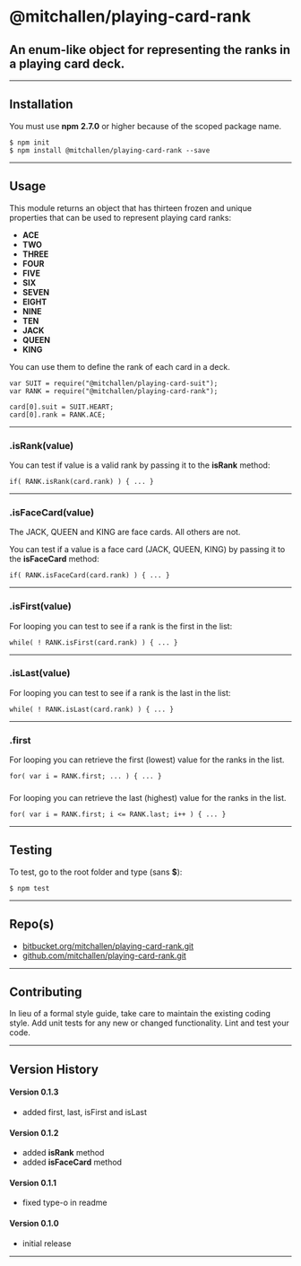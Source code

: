 
@mitchallen/playing-card-rank
==
An enum-like object for representing the ranks in a playing card deck.
--
* * *
## Installation

You must use __npm__ __2.7.0__ or higher because of the scoped package name.

    $ npm init
    $ npm install @mitchallen/playing-card-rank --save
  
* * *

## Usage

This module returns an object that has thirteen frozen and unique properties that can be used to represent playing card ranks:


* __ACE__
* __TWO__
* __THREE__ 
* __FOUR__
* __FIVE__
* __SIX__
* __SEVEN__
* __EIGHT__
* __NINE__
* __TEN__
* __JACK__
* __QUEEN__
* __KING__

You can use them to define the rank of each card in a deck.

	var SUIT = require("@mitchallen/playing-card-suit");
    var RANK = require("@mitchallen/playing-card-rank");
    
	card[0].suit = SUIT.HEART;
	card[0].rank = RANK.ACE;

* * *

### .isRank(value)

You can test if value is a valid rank by passing it to the __isRank__ method:

    if( RANK.isRank(card.rank) ) { ... }

* * *

### .isFaceCard(value)

The JACK, QUEEN and KING are face cards. All others are not.

You can test if a value is a face card (JACK, QUEEN, KING) by passing it to the __isFaceCard__ method:

    if( RANK.isFaceCard(card.rank) ) { ... }
    
* * *

### .isFirst(value)

For looping you can test to see if a rank is the first in the list:

    while( ! RANK.isFirst(card.rank) ) { ... }

* * *

### .isLast(value)

For looping you can test to see if a rank is the last in the list:

    while( ! RANK.isLast(card.rank) ) { ... }

* * *

### .first

For looping you can retrieve the first (lowest) value for the ranks in the list.

	for( var i = RANK.first; ... ) { ... }
	
###

For looping you can retrieve the last (highest) value for the ranks in the list.

	for( var i = RANK.first; i <= RANK.last; i++ ) { ... }
	
* * *

## Testing

To test, go to the root folder and type (sans __$__):

    $ npm test
   
* * *
 
## Repo(s)

* [bitbucket.org/mitchallen/playing-card-rank.git](https://bitbucket.org/mitchallen/playing-card-rank.git)
* [github.com/mitchallen/playing-card-rank.git](https://github.com/mitchallen/playing-card-rank.git)

* * *

## Contributing

In lieu of a formal style guide, take care to maintain the existing coding style.
Add unit tests for any new or changed functionality. Lint and test your code.

* * *

## Version History

#### Version 0.1.3

* added first, last, isFirst and isLast

#### Version 0.1.2

* added __isRank__ method
* added __isFaceCard__ method

#### Version 0.1.1 

* fixed type-o in readme

#### Version 0.1.0 

* initial release

* * *
